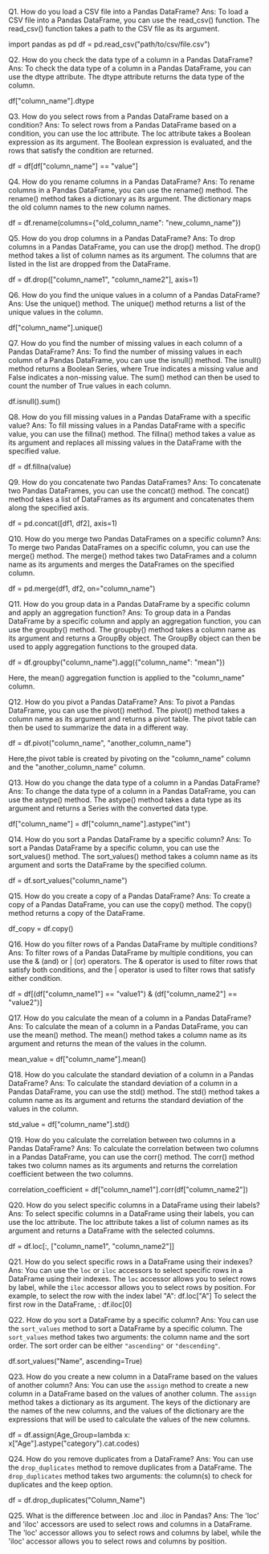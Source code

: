 Q1. How do you load a CSV file into a Pandas DataFrame?
Ans: To load a CSV file into a Pandas DataFrame, you can use the read_csv() function. The read_csv() function takes a path to the CSV file as its argument.

import pandas as pd
df = pd.read_csv("path/to/csv/file.csv")

Q2. How do you check the data type of a column in a Pandas DataFrame?
Ans: To check the data type of a column in a Pandas DataFrame, you can use the dtype attribute. The dtype attribute returns the data type of the column.

df["column_name"].dtype

Q3. How do you select rows from a Pandas DataFrame based on a condition?
Ans: To select rows from a Pandas DataFrame based on a condition, you can use the loc attribute. The loc attribute takes a Boolean expression as its argument. The Boolean expression is evaluated, and the rows that satisfy the condition are returned.

df = df[df["column_name"] == "value"]

Q4. How do you rename columns in a Pandas DataFrame?
Ans: To rename columns in a Pandas DataFrame, you can use the rename() method. The rename() method takes a dictionary as its argument. The dictionary maps the old column names to the new column names.

df = df.rename(columns={"old_column_name": "new_column_name"})

Q5. How do you drop columns in a Pandas DataFrame?
Ans: To drop columns in a Pandas DataFrame, you can use the drop() method. The drop() method takes a list of column names as its argument. The columns that are listed in the list are dropped from the DataFrame.

df = df.drop(["column_name1", "column_name2"], axis=1)

Q6. How do you find the unique values in a column of a Pandas DataFrame?
Ans: Use the unique() method. The unique() method returns a list of the unique values in the column.

df["column_name"].unique()

Q7. How do you find the number of missing values in each column of a Pandas DataFrame?
Ans: To find the number of missing values in each column of a Pandas DataFrame, you can use the isnull() method. The isnull() method returns a Boolean Series, where True indicates a missing value and False indicates a non-missing value. The sum() method can then be used to count the number of True values in each column.

df.isnull().sum()

Q8. How do you fill missing values in a Pandas DataFrame with a specific value?
Ans: To fill missing values in a Pandas DataFrame with a specific value, you can use the fillna() method. The fillna() method takes a value as its argument and replaces all missing values in the DataFrame with the specified value.

df = df.fillna(value)

Q9. How do you concatenate two Pandas DataFrames?
Ans: To concatenate two Pandas DataFrames, you can use the concat() method. The concat() method takes a list of DataFrames as its argument and concatenates them along the specified axis.

df = pd.concat([df1, df2], axis=1)

Q10. How do you merge two Pandas DataFrames on a specific column?
Ans: To merge two Pandas DataFrames on a specific column, you can use the merge() method. The merge() method takes two DataFrames and a column name as its arguments and merges the DataFrames on the specified column.

df = pd.merge(df1, df2, on="column_name")

Q11. How do you group data in a Pandas DataFrame by a specific column and apply an aggregation function?
Ans: To group data in a Pandas DataFrame by a specific column and apply an aggregation function, you can use the groupby() method. The groupby() method takes a column name as its argument and returns a GroupBy object. The GroupBy object can then be used to apply aggregation functions to the grouped data.

df = df.groupby("column_name").agg({"column_name": "mean"})

Here, the mean() aggregation function is applied to the "column_name" column.

Q12. How do you pivot a Pandas DataFrame?
Ans: To pivot a Pandas DataFrame, you can use the pivot() method. The pivot() method takes a column name as its argument and returns a pivot table. The pivot table can then be used to summarize the data in a different way.

df = df.pivot("column_name", "another_column_name")

Here,the pivot table is created by pivoting on the "column_name" column and the "another_column_name" column.

Q13. How do you change the data type of a column in a Pandas DataFrame?
Ans: To change the data type of a column in a Pandas DataFrame, you can use the astype() method. The astype() method takes a data type as its argument and returns a Series with the converted data type.

df["column_name"] = df["column_name"].astype("int")

Q14. How do you sort a Pandas DataFrame by a specific column?
Ans: To sort a Pandas DataFrame by a specific column, you can use the sort_values() method. The sort_values() method takes a column name as its argument and sorts the DataFrame by the specified column.

df = df.sort_values("column_name")

Q15. How do you create a copy of a Pandas DataFrame?
Ans: To create a copy of a Pandas DataFrame, you can use the copy() method. The copy() method returns a copy of the DataFrame.

df_copy = df.copy()

Q16. How do you filter rows of a Pandas DataFrame by multiple conditions?
Ans: To filter rows of a Pandas DataFrame by multiple conditions, you can use the & (and) or | (or) operators. The & operator is used to filter rows that satisfy both conditions, and the | operator is used to filter rows that satisfy either condition.

df = df[(df["column_name1"] == "value1") & (df["column_name2"] == "value2")]

Q17. How do you calculate the mean of a column in a Pandas DataFrame?
Ans: To calculate the mean of a column in a Pandas DataFrame, you can use the mean() method. The mean() method takes a column name as its argument and returns the mean of the values in the column.

mean_value = df["column_name"].mean()

Q18. How do you calculate the standard deviation of a column in a Pandas DataFrame?
Ans: To calculate the standard deviation of a column in a Pandas DataFrame, you can use the std() method. The std() method takes a column name as its argument and returns the standard deviation of the values in the column.

std_value = df["column_name"].std()

Q19. How do you calculate the correlation between two columns in a Pandas DataFrame?
Ans: To calculate the correlation between two columns in a Pandas DataFrame, you can use the corr() method. The corr() method takes two column names as its arguments and returns the correlation coefficient between the two columns.

correlation_coefficient = df["column_name1"].corr(df["column_name2"])

Q20. How do you select specific columns in a DataFrame using their labels?
Ans: To select specific columns in a DataFrame using their labels, you can use the loc attribute. The loc attribute takes a list of column names as its argument and returns a DataFrame with the selected columns.

df = df.loc[:, ["column_name1", "column_name2"]]

Q21. How do you select specific rows in a DataFrame using their indexes?
Ans: You can use the `loc` or `iloc` accessors to select specific rows in a DataFrame using their indexes. The `loc` accessor allows you to select rows by label, while the `iloc` accessor allows you to select rows by position.
For example, to select the row with the index label "A": df.loc["A"]
To select the first row in the DataFrame, : df.iloc[0]

Q22. How do you sort a DataFrame by a specific column?
Ans: You can use the `sort_values` method to sort a DataFrame by a specific column. The `sort_values` method takes two arguments: the column name and the sort order. The sort order can be either `"ascending"` or `"descending"`.

df.sort_values("Name", ascending=True)

Q23. How do you create a new column in a DataFrame based on the values of another column?
Ans: You can use the `assign` method to create a new column in a DataFrame based on the values of another column. The `assign` method takes a dictionary as its argument. The keys of the dictionary are the names of the new columns, and the values of the dictionary are the expressions that will be used to calculate the values of the new columns.

df = df.assign(Age_Group=lambda x: x["Age"].astype("category").cat.codes)

Q24. How do you remove duplicates from a DataFrame?
Ans: You can use the `drop_duplicates` method to remove duplicates from a DataFrame. The `drop_duplicates` method takes two arguments: the column(s) to check for duplicates and the keep option. 

df = df.drop_duplicates("Column_Name")

Q25. What is the difference between .loc and .iloc in Pandas?
Ans: The 'loc' and 'iloc' accessors are used to select rows and columns in a DataFrame. The 'loc' accessor allows you to select rows and columns by label, while the 'iloc' accessor allows you to select rows and columns by position.
